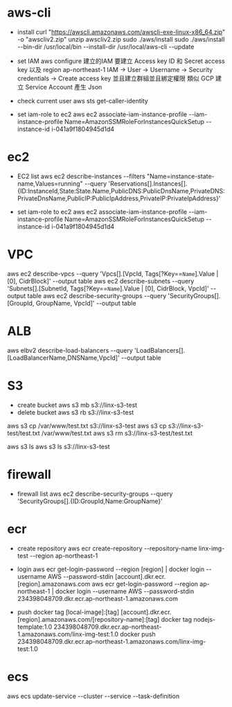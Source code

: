 
# aws-cli
* install
curl "https://awscli.amazonaws.com/awscli-exe-linux-x86_64.zip" -o "awscliv2.zip"
unzip awscliv2.zip
sudo ./aws/install
sudo ./aws/install --bin-dir /usr/local/bin --install-dir /usr/local/aws-cli --update

* set IAM
aws configure
建立的IAM 要建立 Access key ID 和 Secret access key 以及 region ap-northeast-1
IAM -> User -> Username -> Security credentials -> Create access key
並且建立群組並且綁定權限
類似 GCP 建立 Service Account 產生 Json

* check current user
aws sts get-caller-identity

* set iam-role to ec2
aws ec2 associate-iam-instance-profile --iam-instance-profile Name=AmazonSSMRoleForInstancesQuickSetup --instance-id i-041a9f1804945d1d4


# ec2

* EC2 list
aws ec2 describe-instances --filters "Name=instance-state-name,Values=running" --query 'Reservations[].Instances[].{ID:InstanceId,State:State.Name,PublicDNS:PublicDnsName,PrivateDNS:PrivateDnsName,PublicIP:PublicIpAddress,PrivateIP:PrivateIpAddress}'


* set iam-role to ec2
aws ec2 associate-iam-instance-profile --iam-instance-profile Name=AmazonSSMRoleForInstancesQuickSetup --instance-id i-041a9f1804945d1d4

# VPC
aws ec2 describe-vpcs --query 'Vpcs[].[VpcId, Tags[?Key==`Name`].Value | [0], CidrBlock]' --output table
aws ec2 describe-subnets --query 'Subnets[].[SubnetId, Tags[?Key==`Name`].Value | [0], CidrBlock, VpcId]' --output table
aws ec2 describe-security-groups --query 'SecurityGroups[].[GroupId, GroupName, VpcId]' --output table

# ALB
aws elbv2 describe-load-balancers --query 'LoadBalancers[].[LoadBalancerName,DNSName,VpcId]' --output table

# S3
* create bucket
aws s3 mb s3://linx-s3-test
* delete bucket
aws s3 rb s3://linx-s3-test

aws s3 cp /var/www/test.txt s3://linx-s3-test
aws s3 cp s3://linx-s3-test/test.txt /var/www/test.txt
aws s3 rm s3://linx-s3-test/test.txt

aws s3 ls
aws s3 ls s3://linx-s3-test


# firewall

* firewall list
aws ec2 describe-security-groups --query 'SecurityGroups[].{ID:GroupId,Name:GroupName}'

# ecr

* create repository
aws ecr create-repository --repository-name linx-img-test --region ap-northeast-1

* login
aws ecr get-login-password --region [region] | docker login --username AWS --password-stdin [account].dkr.ecr.[region].amazonaws.com
aws ecr get-login-password --region ap-northeast-1 | docker login --username AWS --password-stdin 234398048709.dkr.ecr.ap-northeast-1.amazonaws.com

* push
docker tag [local-image]:[tag] [account].dkr.ecr.[region].amazonaws.com/[repository-name]:[tag]
docker tag nodejs-template:1.0 234398048709.dkr.ecr.ap-northeast-1.amazonaws.com/linx-img-test:1.0
docker push 234398048709.dkr.ecr.ap-northeast-1.amazonaws.com/linx-img-test:1.0


# ecs
aws ecs update-service --cluster <cluster-name> --service <service-name> --task-definition <new-task-definition>

